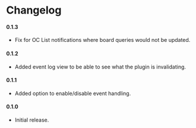 # Changelog

#### 0.1.3

* Fix for OC List notifications where board queries would not be updated.

#### 0.1.2

* Added event log view to be able to see what the plugin is invalidating.

#### 0.1.1

* Added option to enable/disable event handling.

#### 0.1.0

* Initial release.

